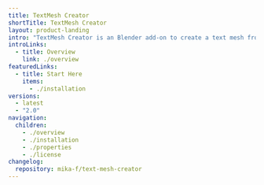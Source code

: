 ```yaml
---
title: TextMesh Creator
shortTitle: TextMesh Creator
layout: product-landing
intro: "TextMesh Creator is an Blender add-on to create a text mesh from a specified font file."
introLinks:
  - title: Overview
    link: ./overview
featuredLinks:
  - title: Start Here
    items:
      - ./installation
versions:
  - latest
  - "2.0"
navigation:
  children:
    - ./overview
    - ./installation
    - ./properties
    - ./license
changelog:
  repository: mika-f/text-mesh-creator
---
```

